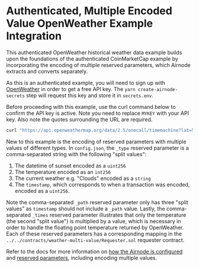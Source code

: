 # Authenticated, Multiple Encoded Value OpenWeather Example Integration

This authenticated OpenWeather historical weather data example builds upon the foundations of the authenticated
CoinMarketCap example by incorporating the encoding of multiple reserved parameters, which Airnode extracts and converts
separately.

As this is an authenticated example, you will need to sign up with [OpenWeather](https://openweathermap.org/api) in
order to get a free API key. The `yarn create-airnode-secrets` step will request this key and store it in `secrets.env`.

Before proceeding with this example, use the curl command below to confirm the API key is active. Note you need to
replace `MYKEY` with your API key. Also note the quotes surrounding the URL are required.

```sh
curl "https://api.openweathermap.org/data/2.5/onecall/timemachine?lat=51.507222&lon=-0.1275&dt=1637545002&appid=MYKEY"
```

New to this example is the encoding of reserved parameters with multiple values of different types. In `config.json`,
the `_type` reserved parameter is a comma-separated string with the following "split values":

1. The datetime of sunset encoded as a `uint256`
2. The temperature encoded as an `int256`
3. The current weather e.g. "Clouds" encoded as a `string`
4. The `timestamp`, which corresponds to when a transaction was encoded, encoded as a `uint256`.

Note the comma-separated `_path` reserved parameter only has three "split values" as `timestamp` should not include a
`_path` value. Lastly, the comma-separated `_times` reserved parameter illustrates that only the temperature (the second
"split value") is multiplied by a value, which is necessary in order to handle the floating point temperature returned
by OpenWeather. Each of these reserved parameters has a corresponding mapping in the
`../../contracts/weather-multi-value/Requester.sol` requester contract.

Refer to the docs for more information on
[how the Airnode is configured](https://docs.api3.org/airnode/v0.3/grp-providers/guides/build-an-airnode/configuring-airnode.html)
and [reserved parameters](https://docs.api3.org/airnode/v0.3/reference/specifications/reserved-parameters.html),
including encoding multiple values.
